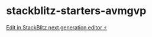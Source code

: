# stackblitz-starters-avmgvp

[Edit in StackBlitz next generation editor ⚡️](https://stackblitz.com/~/github.com/231597573-AT-Chirrucky/stackblitz-starters-avmgvp)